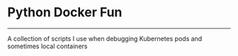 # Python Docker Fun

----

A collection of scripts I use when debugging Kubernetes pods and sometimes local containers
